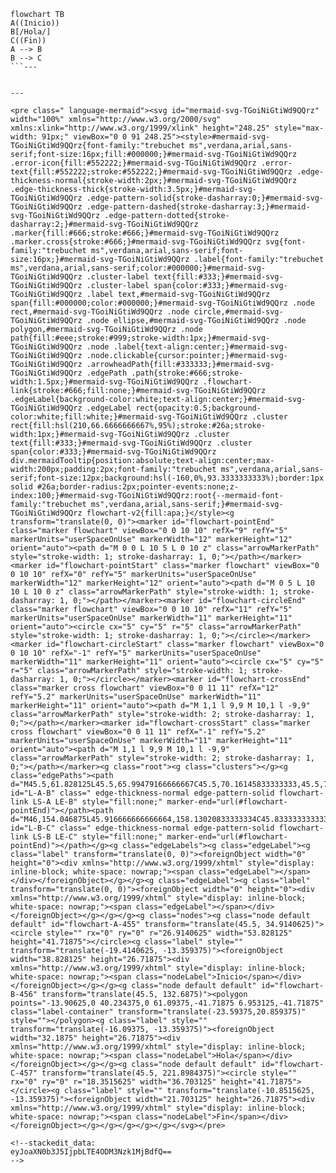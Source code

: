 ``` mermaid 
flowchart TB
A((Inicio))
B[/Hola/]
C((Fin))
A --> B
B --> C
```---


---

<pre class=" language-mermaid"><svg id="mermaid-svg-TGoiNiGtiWd9QQrz" width="100%" xmlns="http://www.w3.org/2000/svg" xmlns:xlink="http://www.w3.org/1999/xlink" height="248.25" style="max-width: 91px;" viewBox="0 0 91 248.25"><style>#mermaid-svg-TGoiNiGtiWd9QQrz{font-family:"trebuchet ms",verdana,arial,sans-serif;font-size:16px;fill:#000000;}#mermaid-svg-TGoiNiGtiWd9QQrz .error-icon{fill:#552222;}#mermaid-svg-TGoiNiGtiWd9QQrz .error-text{fill:#552222;stroke:#552222;}#mermaid-svg-TGoiNiGtiWd9QQrz .edge-thickness-normal{stroke-width:2px;}#mermaid-svg-TGoiNiGtiWd9QQrz .edge-thickness-thick{stroke-width:3.5px;}#mermaid-svg-TGoiNiGtiWd9QQrz .edge-pattern-solid{stroke-dasharray:0;}#mermaid-svg-TGoiNiGtiWd9QQrz .edge-pattern-dashed{stroke-dasharray:3;}#mermaid-svg-TGoiNiGtiWd9QQrz .edge-pattern-dotted{stroke-dasharray:2;}#mermaid-svg-TGoiNiGtiWd9QQrz .marker{fill:#666;stroke:#666;}#mermaid-svg-TGoiNiGtiWd9QQrz .marker.cross{stroke:#666;}#mermaid-svg-TGoiNiGtiWd9QQrz svg{font-family:"trebuchet ms",verdana,arial,sans-serif;font-size:16px;}#mermaid-svg-TGoiNiGtiWd9QQrz .label{font-family:"trebuchet ms",verdana,arial,sans-serif;color:#000000;}#mermaid-svg-TGoiNiGtiWd9QQrz .cluster-label text{fill:#333;}#mermaid-svg-TGoiNiGtiWd9QQrz .cluster-label span{color:#333;}#mermaid-svg-TGoiNiGtiWd9QQrz .label text,#mermaid-svg-TGoiNiGtiWd9QQrz span{fill:#000000;color:#000000;}#mermaid-svg-TGoiNiGtiWd9QQrz .node rect,#mermaid-svg-TGoiNiGtiWd9QQrz .node circle,#mermaid-svg-TGoiNiGtiWd9QQrz .node ellipse,#mermaid-svg-TGoiNiGtiWd9QQrz .node polygon,#mermaid-svg-TGoiNiGtiWd9QQrz .node path{fill:#eee;stroke:#999;stroke-width:1px;}#mermaid-svg-TGoiNiGtiWd9QQrz .node .label{text-align:center;}#mermaid-svg-TGoiNiGtiWd9QQrz .node.clickable{cursor:pointer;}#mermaid-svg-TGoiNiGtiWd9QQrz .arrowheadPath{fill:#333333;}#mermaid-svg-TGoiNiGtiWd9QQrz .edgePath .path{stroke:#666;stroke-width:1.5px;}#mermaid-svg-TGoiNiGtiWd9QQrz .flowchart-link{stroke:#666;fill:none;}#mermaid-svg-TGoiNiGtiWd9QQrz .edgeLabel{background-color:white;text-align:center;}#mermaid-svg-TGoiNiGtiWd9QQrz .edgeLabel rect{opacity:0.5;background-color:white;fill:white;}#mermaid-svg-TGoiNiGtiWd9QQrz .cluster rect{fill:hsl(210,66.6666666667%,95%);stroke:#26a;stroke-width:1px;}#mermaid-svg-TGoiNiGtiWd9QQrz .cluster text{fill:#333;}#mermaid-svg-TGoiNiGtiWd9QQrz .cluster span{color:#333;}#mermaid-svg-TGoiNiGtiWd9QQrz div.mermaidTooltip{position:absolute;text-align:center;max-width:200px;padding:2px;font-family:"trebuchet ms",verdana,arial,sans-serif;font-size:12px;background:hsl(-160,0%,93.3333333333%);border:1px solid #26a;border-radius:2px;pointer-events:none;z-index:100;}#mermaid-svg-TGoiNiGtiWd9QQrz:root{--mermaid-font-family:"trebuchet ms",verdana,arial,sans-serif;}#mermaid-svg-TGoiNiGtiWd9QQrz flowchart-v2{fill:apa;}</style><g transform="translate(0, 0)"><marker id="flowchart-pointEnd" class="marker flowchart" viewBox="0 0 10 10" refX="9" refY="5" markerUnits="userSpaceOnUse" markerWidth="12" markerHeight="12" orient="auto"><path d="M 0 0 L 10 5 L 0 10 z" class="arrowMarkerPath" style="stroke-width: 1; stroke-dasharray: 1, 0;"></path></marker><marker id="flowchart-pointStart" class="marker flowchart" viewBox="0 0 10 10" refX="0" refY="5" markerUnits="userSpaceOnUse" markerWidth="12" markerHeight="12" orient="auto"><path d="M 0 5 L 10 10 L 10 0 z" class="arrowMarkerPath" style="stroke-width: 1; stroke-dasharray: 1, 0;"></path></marker><marker id="flowchart-circleEnd" class="marker flowchart" viewBox="0 0 10 10" refX="11" refY="5" markerUnits="userSpaceOnUse" markerWidth="11" markerHeight="11" orient="auto"><circle cx="5" cy="5" r="5" class="arrowMarkerPath" style="stroke-width: 1; stroke-dasharray: 1, 0;"></circle></marker><marker id="flowchart-circleStart" class="marker flowchart" viewBox="0 0 10 10" refX="-1" refY="5" markerUnits="userSpaceOnUse" markerWidth="11" markerHeight="11" orient="auto"><circle cx="5" cy="5" r="5" class="arrowMarkerPath" style="stroke-width: 1; stroke-dasharray: 1, 0;"></circle></marker><marker id="flowchart-crossEnd" class="marker cross flowchart" viewBox="0 0 11 11" refX="12" refY="5.2" markerUnits="userSpaceOnUse" markerWidth="11" markerHeight="11" orient="auto"><path d="M 1,1 l 9,9 M 10,1 l -9,9" class="arrowMarkerPath" style="stroke-width: 2; stroke-dasharray: 1, 0;"></path></marker><marker id="flowchart-crossStart" class="marker cross flowchart" viewBox="0 0 11 11" refX="-1" refY="5.2" markerUnits="userSpaceOnUse" markerWidth="11" markerHeight="11" orient="auto"><path d="M 1,1 l 9,9 M 10,1 l -9,9" class="arrowMarkerPath" style="stroke-width: 2; stroke-dasharray: 1, 0;"></path></marker><g class="root"><g class="clusters"></g><g class="edgePaths"><path d="M45.5,61.828125L45.5,65.99479166666667C45.5,70.16145833333333,45.5,78.49479166666667,45.583333333333336,86.91145833333333C45.666666666666664,95.328125,45.833333333333336,103.828125,45.916666666666664,108.078125L46,112.328125" id="L-A-B" class=" edge-thickness-normal edge-pattern-solid flowchart-link LS-A LE-B" style="fill:none;" marker-end="url(#flowchart-pointEnd)"></path><path d="M46,154.046875L45.916666666666664,158.13020833333334C45.833333333333336,162.21354166666666,45.666666666666664,170.38020833333334,45.583333333333336,178.63020833333334C45.5,186.88020833333334,45.5,195.21354166666666,45.5,199.38020833333334L45.5,203.546875" id="L-B-C" class=" edge-thickness-normal edge-pattern-solid flowchart-link LS-B LE-C" style="fill:none;" marker-end="url(#flowchart-pointEnd)"></path></g><g class="edgeLabels"><g class="edgeLabel"><g class="label" transform="translate(0, 0)"><foreignObject width="0" height="0"><div xmlns="http://www.w3.org/1999/xhtml" style="display: inline-block; white-space: nowrap;"><span class="edgeLabel"></span></div></foreignObject></g></g><g class="edgeLabel"><g class="label" transform="translate(0, 0)"><foreignObject width="0" height="0"><div xmlns="http://www.w3.org/1999/xhtml" style="display: inline-block; white-space: nowrap;"><span class="edgeLabel"></span></div></foreignObject></g></g></g><g class="nodes"><g class="node default default" id="flowchart-A-455" transform="translate(45.5, 34.9140625)"><circle style="" rx="0" ry="0" r="26.9140625" width="53.828125" height="41.71875"></circle><g class="label" style="" transform="translate(-19.4140625, -13.359375)"><foreignObject width="38.828125" height="26.71875"><div xmlns="http://www.w3.org/1999/xhtml" style="display: inline-block; white-space: nowrap;"><span class="nodeLabel">Inicio</span></div></foreignObject></g></g><g class="node default default" id="flowchart-B-456" transform="translate(45.5, 132.6875)"><polygon points="-13.90625,0 40.234375,0 61.09375,-41.71875 6.953125,-41.71875" class="label-container" transform="translate(-23.59375,20.859375)" style=""></polygon><g class="label" style="" transform="translate(-16.09375, -13.359375)"><foreignObject width="32.1875" height="26.71875"><div xmlns="http://www.w3.org/1999/xhtml" style="display: inline-block; white-space: nowrap;"><span class="nodeLabel">Hola</span></div></foreignObject></g></g><g class="node default default" id="flowchart-C-457" transform="translate(45.5, 221.8984375)"><circle style="" rx="0" ry="0" r="18.3515625" width="36.703125" height="41.71875"></circle><g class="label" style="" transform="translate(-10.8515625, -13.359375)"><foreignObject width="21.703125" height="26.71875"><div xmlns="http://www.w3.org/1999/xhtml" style="display: inline-block; white-space: nowrap;"><span class="nodeLabel">Fin</span></div></foreignObject></g></g></g></g></g></svg></pre>

<!--stackedit_data:
eyJoaXN0b3J5IjpbLTE4ODM3Nzk1MjBdfQ==
-->